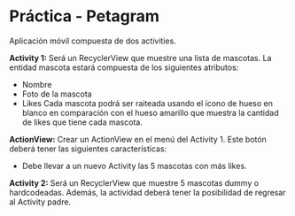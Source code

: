 # Práctica - Petagram

Aplicación móvil compuesta de dos activities.

__Activity 1:__
Será un RecyclerView que muestre una lista de mascotas.
La entidad mascota estará compuesta de los siguientes atributos: 
- Nombre
- Foto de la mascota
- Likes
Cada mascota podrá ser raiteada usando el ícono de hueso en blanco en comparación con el hueso amarillo que muestra la cantidad de likes que tiene cada mascota.

__ActionView:__
Crear un ActionView en el menú del Activity 1. Este botón deberá tener las siguientes características:
- Debe llevar a un nuevo Activity las 5 mascotas con más likes.

__Activity 2:__
Será un RecyclerView que muestre 5 mascotas dummy o hardcodeadas. Además, la actividad deberá tener la posibilidad de regresar al Activity padre.
